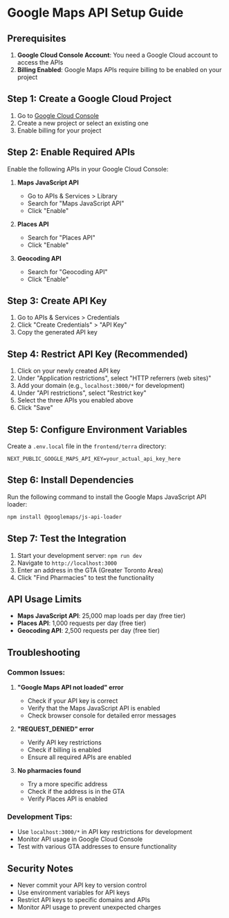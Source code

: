 # Google Maps API Setup Guide

## Prerequisites

1. **Google Cloud Console Account**: You need a Google Cloud account to access the APIs
2. **Billing Enabled**: Google Maps APIs require billing to be enabled on your project

## Step 1: Create a Google Cloud Project

1. Go to [Google Cloud Console](https://console.cloud.google.com/)
2. Create a new project or select an existing one
3. Enable billing for your project

## Step 2: Enable Required APIs

Enable the following APIs in your Google Cloud Console:

1. **Maps JavaScript API**
   - Go to APIs & Services > Library
   - Search for "Maps JavaScript API"
   - Click "Enable"

2. **Places API**
   - Search for "Places API"
   - Click "Enable"

3. **Geocoding API**
   - Search for "Geocoding API"
   - Click "Enable"

## Step 3: Create API Key

1. Go to APIs & Services > Credentials
2. Click "Create Credentials" > "API Key"
3. Copy the generated API key

## Step 4: Restrict API Key (Recommended)

1. Click on your newly created API key
2. Under "Application restrictions", select "HTTP referrers (web sites)"
3. Add your domain (e.g., `localhost:3000/*` for development)
4. Under "API restrictions", select "Restrict key"
5. Select the three APIs you enabled above
6. Click "Save"

## Step 5: Configure Environment Variables

Create a `.env.local` file in the `frontend/terra` directory:

```env
NEXT_PUBLIC_GOOGLE_MAPS_API_KEY=your_actual_api_key_here
```

## Step 6: Install Dependencies

Run the following command to install the Google Maps JavaScript API loader:

```bash
npm install @googlemaps/js-api-loader
```

## Step 7: Test the Integration

1. Start your development server: `npm run dev`
2. Navigate to `http://localhost:3000`
3. Enter an address in the GTA (Greater Toronto Area)
4. Click "Find Pharmacies" to test the functionality

## API Usage Limits

- **Maps JavaScript API**: 25,000 map loads per day (free tier)
- **Places API**: 1,000 requests per day (free tier)
- **Geocoding API**: 2,500 requests per day (free tier)

## Troubleshooting

### Common Issues:

1. **"Google Maps API not loaded" error**
   - Check if your API key is correct
   - Verify that the Maps JavaScript API is enabled
   - Check browser console for detailed error messages

2. **"REQUEST_DENIED" error**
   - Verify API key restrictions
   - Check if billing is enabled
   - Ensure all required APIs are enabled

3. **No pharmacies found**
   - Try a more specific address
   - Check if the address is in the GTA
   - Verify Places API is enabled

### Development Tips:

- Use `localhost:3000/*` in API key restrictions for development
- Monitor API usage in Google Cloud Console
- Test with various GTA addresses to ensure functionality

## Security Notes

- Never commit your API key to version control
- Use environment variables for API keys
- Restrict API keys to specific domains and APIs
- Monitor API usage to prevent unexpected charges 